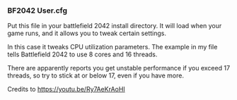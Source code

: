 ### BF2042 User.cfg

Put this file in your battlefield 2042 install directory.
It will load when your game runs, and it allows you to tweak certain settings.

In this case it tweaks CPU utilization parameters.
The example in my file tells Battlefield 2042 to use 8 cores and 16 threads.

There are apparently reports you get unstable performance if you exceed 17 threads, so try to stick at or below 17, even if you have more.

Credits to https://youtu.be/Ry7AeKrAoHI
